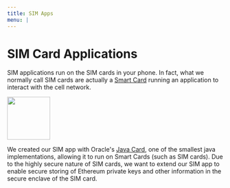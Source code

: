 ```yaml
---
title: SIM Apps
menu: | 
---
```


# SIM Card Applications

SIM applications run on the SIM cards in your phone. In fact, what we normally call SIM cards 
are actually a [Smart Card](https://en.wikipedia.org/wiki/Smart_card) running an application to
interact with the cell network. 

<img src="https://upload.wikimedia.org/wikipedia/commons/thumb/4/4e/SIM_Card.jpg/320px-SIM_Card.jpg" height="100px">

We created our SIM app with Oracle's [Java Card](https://en.wikipedia.org/wiki/Java_Card), one
of the smallest java implementations, allowing it to run on Smart Cards (such as SIM cards). Due
to the highly secure nature of SIM cards, we want to extend our SIM app to enable secure storing
of Ethereum private keys and other information in the secure enclave of the SIM card.